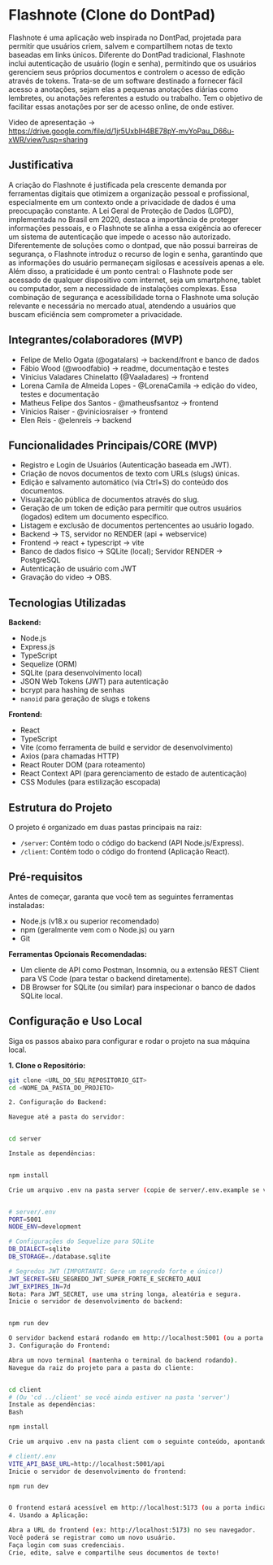 # Flashnote (Clone do DontPad)

Flashnote é uma aplicação web inspirada no DontPad, projetada para permitir que usuários criem, salvem e compartilhem notas de texto baseadas em links únicos. Diferente do DontPad tradicional, Flashnote inclui autenticação de usuário (login e senha), permitindo que os usuários gerenciem seus próprios documentos e controlem o acesso de edição através de tokens.
Trata-se de um software destinado a fornecer fácil acesso a anotações, sejam elas a pequenas anotações diárias como lembretes, ou anotações referentes a estudo ou trabalho. Tem o objetivo de facilitar essas anotações por ser de acesso online, de onde estiver.

Video de apresentação -> https://drive.google.com/file/d/1jr5UxblH4BE78pY-mvYoPau_D66u-xWR/view?usp=sharing

## Justificativa
A criação do Flashnote é justificada pela crescente demanda por ferramentas digitais que otimizem a organização pessoal e profissional, especialmente em um contexto onde a privacidade de dados é uma preocupação constante. A Lei Geral de Proteção de Dados (LGPD), implementada no Brasil em 2020, destaca a importância de proteger informações pessoais, e o Flashnote se alinha a essa exigência ao oferecer um sistema de autenticação que impede o acesso não autorizado. Diferentemente de soluções como o dontpad, que não possui barreiras de segurança, o Flashnote introduz o recurso de login e senha, garantindo que as informações do usuário permaneçam sigilosas e acessíveis apenas a ele.
Além disso, a praticidade é um ponto central: o Flashnote pode ser acessado de qualquer dispositivo com internet, seja um smartphone, tablet ou computador, sem a necessidade de instalações complexas. Essa combinação de segurança e acessibilidade torna o Flashnote uma solução relevante e necessária no mercado atual, atendendo a usuários que buscam eficiência sem comprometer a privacidade.


## Integrantes/colaboradores (MVP)
- Felipe de Mello Ogata (@ogatalars) -> backend/front e banco de dados
- Fábio Wood (@woodfabio) -> readme, documentação  e testes
- Vinicius Valadares Chinelatto (@Vaaladares) -> frontend
- Lorena Camila de Almeida Lopes - @LorenaCamila -> edição do video, testes e documentação
- Matheus Felipe dos Santos - @matheusfsantoz -> frontend
- Vinicios Raiser - @viniciosraiser -> frontend
- Elen Reis - @elenreis -> backend

## Funcionalidades Principais/CORE (MVP)

* Registro e Login de Usuários (Autenticação baseada em JWT).
* Criação de novos documentos de texto com URLs (slugs) únicas.
* Edição e salvamento automático (via Ctrl+S) do conteúdo dos documentos.
* Visualização pública de documentos através do slug.
* Geração de um token de edição para permitir que outros usuários (logados) editem um documento específico.
* Listagem e exclusão de documentos pertencentes ao usuário logado.
* Backend -> TS, servidor no RENDER (api + webservice)
* Frontend -> react + typescript -> vite
* Banco de dados fisico -> SQLite (local); Servidor RENDER -> PostgreSQL
* Autenticação de usuário com JWT
* Gravação do video -> OBS.

## Tecnologias Utilizadas

**Backend:**
* Node.js
* Express.js
* TypeScript
* Sequelize (ORM)
* SQLite (para desenvolvimento local)
* JSON Web Tokens (JWT) para autenticação
* bcrypt para hashing de senhas
* `nanoid` para geração de slugs e tokens

**Frontend:**
* React
* TypeScript
* Vite (como ferramenta de build e servidor de desenvolvimento)
* Axios (para chamadas HTTP)
* React Router DOM (para roteamento)
* React Context API (para gerenciamento de estado de autenticação)
* CSS Modules (para estilização escopada)

## Estrutura do Projeto

O projeto é organizado em duas pastas principais na raiz:

* `/server`: Contém todo o código do backend (API Node.js/Express).
* `/client`: Contém todo o código do frontend (Aplicação React).

## Pré-requisitos

Antes de começar, garanta que você tem as seguintes ferramentas instaladas:

* Node.js (v18.x ou superior recomendado)
* npm (geralmente vem com o Node.js) ou yarn
* Git

**Ferramentas Opcionais Recomendadas:**
* Um cliente de API como Postman, Insomnia, ou a extensão REST Client para VS Code (para testar o backend diretamente).
* DB Browser for SQLite (ou similar) para inspecionar o banco de dados SQLite local.

## Configuração e Uso Local

Siga os passos abaixo para configurar e rodar o projeto na sua máquina local.

**1. Clone o Repositório:**
   ```bash
   git clone <URL_DO_SEU_REPOSITORIO_GIT>
   cd <NOME_DA_PASTA_DO_PROJETO>

   2. Configuração do Backend:

Navegue até a pasta do servidor:


cd server

Instale as dependências:


npm install

Crie um arquivo .env na pasta server (copie de server/.env.example se você criar um, ou crie um novo) com o seguinte conteúdo:


# server/.env
PORT=5001
NODE_ENV=development

# Configurações do Sequelize para SQLite
DB_DIALECT=sqlite
DB_STORAGE=./database.sqlite

# Segredos JWT (IMPORTANTE: Gere um segredo forte e único!)
JWT_SECRET=SEU_SEGREDO_JWT_SUPER_FORTE_E_SECRETO_AQUI
JWT_EXPIRES_IN=7d
Nota: Para JWT_SECRET, use uma string longa, aleatória e segura.
Inicie o servidor de desenvolvimento do backend:


npm run dev

O servidor backend estará rodando em http://localhost:5001 (ou a porta definida no seu .env). O arquivo database.sqlite será criado automaticamente na pasta server na primeira vez que o servidor iniciar com sucesso após a configuração dos modelos.
3. Configuração do Frontend:

Abra um novo terminal (mantenha o terminal do backend rodando).
Navegue da raiz do projeto para a pasta do cliente:


cd client 
# (Ou 'cd ../client' se você ainda estiver na pasta 'server')
Instale as dependências:
Bash

npm install

Crie um arquivo .env na pasta client com o seguinte conteúdo, apontando para o seu backend local:

# client/.env
VITE_API_BASE_URL=http://localhost:5001/api
Inicie o servidor de desenvolvimento do frontend:

npm run dev


O frontend estará acessível em http://localhost:5173 (ou a porta indicada pelo Vite no console).
4. Usando a Aplicação:

Abra a URL do frontend (ex: http://localhost:5173) no seu navegador.
Você poderá se registrar como um novo usuário.
Faça login com suas credenciais.
Crie, edite, salve e compartilhe seus documentos de texto!
